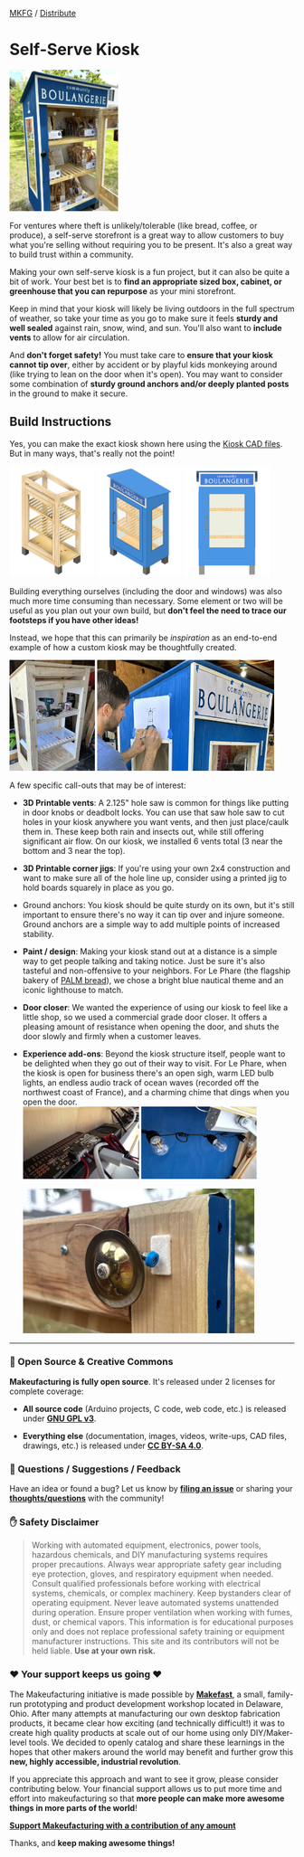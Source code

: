 [MKFG](../../) / [Distribute](../)

# Self-Serve Kiosk

<img src="./_hero.jpg" width="192"/> 

For ventures where theft is unlikely/tolerable (like bread, coffee, or produce), a self-serve storefront is a great way to allow customers to buy what you're selling without requiring you to be present. It's also a great way to build trust within a community.

Making your own self-serve kiosk is a fun project, but it can also be quite a bit of work. Your best bet is to **find an appropriate sized box, cabinet, or greenhouse that you can repurpose** as your mini storefront.

Keep in mind that your kiosk will likely be living outdoors in the full spectrum of weather, so take your time as you go to make sure it feels **sturdy and well sealed** against rain, snow, wind, and sun. You'll also want to **include vents** to allow for air circulation.

And **don't forget safety!** You must take care to **ensure that your kiosk cannot tip over**, either by accident or by playful kids monkeying around (like trying to lean on the door when it's open). You may want to consider some combination of **sturdy ground anchors and/or deeply planted posts** in the ground to make it secure.

## Build Instructions

Yes, you can make the exact kiosk shown here using the [Kiosk CAD files](./CAD). But in many ways, that's really not the point!

<img src="./media/MKFG_SelfServeKiosk1.jpg" height="196"/> <img src="./media/MKFG_SelfServeKiosk2.png" height="196"/> <img src="./media/MKFG_SelfServeKiosk3.png" height="196"/>

Building everything ourselves (including the door and windows) was also much more time consuming than necessary. Some element or two will be useful as you plan out your own build, but **don't feel the need to trace our footsteps if you have other ideas!**

Instead, we hope that this can primarily be *inspiration* as an end-to-end example of how a custom kiosk may be thoughtfully created. 

<img src="./media/kiosk_build_3.jpg" height="196"/> <img src="./media/kiosk_build_5.jpg" height="196"/> 

A few specific call-outs that may be of interest:

* **3D Printable vents**: A 2.125" hole saw is common for things like putting in door knobs or deadbolt locks. You can use that saw hole saw to cut holes in your kiosk anywhere you want vents, and then just place/caulk them in. These keep both rain and insects out, while still offering significant air flow. On our kiosk, we installed 6 vents total (3 near the bottom and 3 near the top).

* **3D Printable corner jigs**: If you're using your own 2x4 construction and want to make sure all of the hole line up, consider using a printed jig to hold boards squarely in place as you go.

* Ground anchors: You kiosk should be quite sturdy on its own, but it's still important to ensure there's no way it can tip over and injure someone. Ground anchors are a simple way to add multiple points of increased stability.

* **Paint / design**: Making your kiosk stand out at a distance is a simple way to get people talking and taking notice. Just be sure it's also tasteful and non-offensive to your neighbors. For Le Phare (the flagship bakery of [PALM bread](https://palmbread.com)), we chose a bright blue nautical theme and an iconic lighthouse to match.

* **Door closer**: We wanted the experience of using our kiosk to feel like a little shop, so we used a commercial grade door closer. It offers a pleasing amount of resistance when opening the door, and shuts the door slowly and firmly when a customer leaves.

* **Experience add-ons**: Beyond the kiosk structure itself, people want to be delighted when they go out of their way to visit. For Le Phare, when the kiosk is open for business there's an open sigh, warm LED bulb lights, an endless audio track of ocean waves (recorded off the northwest coast of France), and a charming chime that dings when you open the door.<br/><img src="./media/kiosk_ux1.jpg" height="128"/> <img src="./media/kiosk_ux2.jpg" height="128"/> <br/>

  <img src="./media/kiosk_ux3.jpg" height="256"/> 



---



### :open_book: Open Source & Creative Commons

**Makeufacturing is fully open source**. It's released under 2 licenses for complete coverage:

* **All source code** (Arduino projects, C code, web code, etc.) is released under **[GNU GPL v3](https://www.gnu.org/licenses/gpl-3.0.en.html)**.

* **Everything else** (documentation, images, videos, write-ups, CAD files, drawings, etc.) is released under **[CC BY-SA 4.0](https://creativecommons.org/licenses/by-sa/4.0/)**.



### :speech_balloon: Questions / Suggestions / Feedback

Have an idea or found a bug? Let us know by **[filing an issue](https://github.com/Makeufacturing/MKFG/issues)** or sharing your **[thoughts/questions](https://github.com/Makeufacturing/MKFG/discussions)** with the community!



### :hand: Safety Disclaimer

> Working with automated equipment, electronics, power tools, hazardous chemicals, and DIY manufacturing systems requires proper precautions. Always wear appropriate safety gear including eye protection, gloves, and respiratory equipment when needed. Consult qualified professionals before working with electrical systems, chemicals, or complex machinery. Keep bystanders clear of operating equipment. Never leave automated systems unattended during operation. Ensure proper ventilation when working with fumes, dust, or chemical vapors. This information is for educational purposes only and does not replace professional safety training or equipment manufacturer instructions. This site and its contributors will not be held liable. **Use at your own risk.**



### :heart: Your support keeps us going :heart:

The Makeufacturing initiative is made possible by **[Makefast](https://makefastworkshop.com)**, a small, family-run prototyping and product development workshop located in Delaware, Ohio. After many attempts at manufacturing our own desktop fabrication products, it became clear how exciting (and technically difficult!) it was to create high quality products at scale out of our home using only DIY/Maker-level tools. We decided to openly catalog and share these learnings in the hopes that other makers around the world may benefit and further grow this **new, highly accessible, industrial revolution**.

If you appreciate this approach and want to see it grow, please consider contributing below. Your financial support allows us to put more time and effort into makeufacturing so that **more people can make more awesome things in more parts of the world**!

**[Support Makeufacturing with a contribution of any amount](https://buy.stripe.com/5kQfZi9WNeac3ba6trcQU02)**

Thanks, and **keep making awesome things!**